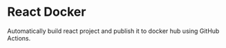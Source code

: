 # React Docker

Automatically build react project and publish it to docker hub using GitHub Actions.
